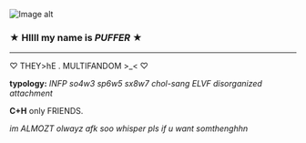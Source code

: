 ![Image alt](https://static.wikia.nocookie.net/ocean-terror-roblox/images/a/a4/Gp1.png/revision/latest?cb=20230402012425)
 ### ★ HIIII my name is ***PUFFER*** ★
___

♡ THEY>hE . MULTIFANDOM >_< ♡

**typology:** *INFP so4w3 sp6w5 sx8w7 chol-sang ELVF disorganized attachment*

**C+H** only FRIENDS. 

*im ALMOZT olwayz afk soo whisper pls if u want somthenghhn*

